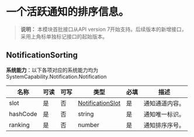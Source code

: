 # 一个活跃通知的排序信息。

> **说明：**
> 本模块首批接口从API version 7开始支持。后续版本的新增接口，采用上角标单独标记接口的起始版本。

## NotificationSorting

**系统能力**：以下各项对应的系统能力均为SystemCapability.Notification.Notification

| 名称     | 可读 | 可写 | 类型                                  | 必填 | 描述         |
| -------- | ---- | --- | ------------------------------------- | ---- | ------------ |
| slot     | 是  | 否  | [NotificationSlot](#notificationslot) | 是   | 通知通道内容。 |
| hashCode | 是  | 否  | string                                | 是   | 通知唯一标识。 |
| ranking  | 是  | 否  | number                                | 是   | 通知排序序号。 |